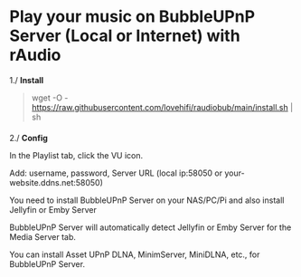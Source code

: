 
# Play your music on BubbleUPnP Server (Local or Internet) with rAudio

1./ **Install**
> wget -O - https://raw.githubusercontent.com/lovehifi/raudiobub/main/install.sh | sh 
> 
> 
> 
> 
> 
> 
####
####
2./ **Config**
> 
In the Playlist tab, click the VU icon.
> 
Add: username, password, Server URL (local ip:58050 or your-website.ddns.net:58050)
> 
You need to install BubbleUPnP Server on your NAS/PC/Pi and also install Jellyfin or Emby Server
> 
BubbleUPnP Server will automatically detect Jellyfin or Emby Server for the Media Server tab.
> 
You can install Asset UPnP DLNA, MinimServer, MiniDLNA, etc., for BubbleUPnP Server.
> 
